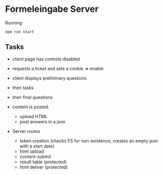 
# Formeleingabe Server

Running

`npm run start`

## Tasks

* client page has controls disabled
* requests a ticket and sets a cookie => enable
* client displays preliminary questions
* then tasks
* then final questions
* content is posted:
  * upload HTML
  * post answers in a json

* Server routes
  * token creation (checks FS for non-existence, creates an empty json with a start date)
  * html upload
  * content-submit
  * result table (protected)
  * html deliver (protected)